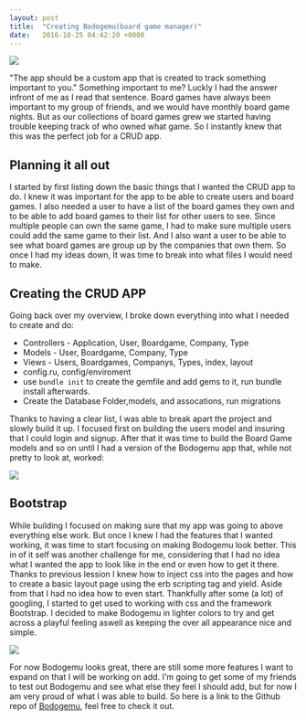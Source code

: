 ```yaml
---
layout: post
title:  "Creating Bodogemu(board game manager)"
date:   2016-10-25 04:42:20 +0000
---
```


![](http://imgur.com/FQjFsfx.jpg)

<p>
	 "The app should be a custom app that is created to track something important to you."
 Something important to me? Luckly I had the answer infront of me as I read that sentence.
Board games have always been important to my group of friends, and we would have monthly board game nights. But as our collections of board games grew we started having trouble keeping track of who owned what game. So I instantly knew that this was the perfect job for a CRUD app.</p>

<h2>Planning it all out</h2>
<p>
I started by first listing down the basic things that I wanted the CRUD app to do. I knew it was important for the app to be able to create users and board games. I also needed a user to have a list of the board games they own and to be able to add board games to their list for other users to see. Since multiple people can own the same game, I had to make sure multiple users could add the same game to their list. And I also want a user to be able to see what board games are group up by the companies that own them. So once I had my ideas down, It was time to break into what files I would need to make.
</p>

<h2>Creating the CRUD APP</h2>
<p>
  Going back over my overview, I broke down everything into what I needed to create and do:
</p>	
<ul>
  	  <li>Controllers - Application, User, Boardgame, Company, Type</li>
  	  <li>Models - User, Boardgame, Company, Type</li>
	  <li>Views - Users, Boardgames, Companys, Types, index, layout</li>
	  <li>config.ru, config/enviroment</li>
	  <li>use <code>bundle init</code> to create the gemfile and add gems to it, run bundle install afterwards.</li>
	  <li>Create the Database Folder,models, and assocations, run migrations</li>
</ul>
<p>
Thanks to having a clear list, I was able to break apart the project and slowly build it up. I focused first on building the users model and insuring that I could login and signup. After that it was time to build the Board Game models and so on until I had a version of the Bodogemu app that, while not pretty to look at, worked:
</p>

  ![](http://imgur.com/wQq8xvt.jpg)
  
<h2>Bootstrap</h2>
 <p>
 	While building I focused on making sure that my app was going to above everything else work. But once I knew I had the features that I wanted working, it was time to start focusing on making Bodogemu look better. This in of it self was another challenge for me, considering that I had no idea what I wanted the app to look like in the end or even how to get it there. Thanks to previous lession I knew how to inject css into the pages and how to create a basic layout page using the erb scripting tag and yield. Aside from that I had no idea how to even start. Thankfully after some (a lot) of googling, I started to get used to working with css and the framework Bootstrap. I decided to make Bodogemu in lighter colors to try and get across a playful feeling aswell as keeping the over all appearance nice and simple.</p>
 
  ![](http://i.imgur.com/aOnh3Iw.jpg)

<p>
For now Bodogemu looks great, there are still some more features I want to expand on that I will be working on add. I'm going to get some of my friends to test out Bodogemu and see what else they feel I should add, but for now I am very proud of what I was able to build. So here is a link to the Github repo of <a href="https://github.com/Alicekb/board-game-manager">Bodogemu</a>, feel free to check it out.
</p>
